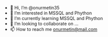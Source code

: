 - 👋 Hi, I’m @onurmetin35
- 👀 I’m interested in MSSQL and Phython
- 🌱 I’m currently learning MSSQL and Phython
- 💞️ I’m looking to collaborate on ...
- 📫 How to reach me onurmetin@mail.com

<!---
onurmetin35/onurmetin35 is a ✨ special ✨ repository because its `README.md` (this file) appears on your GitHub profile.
You can click the Preview link to take a look at your changes.
--->
